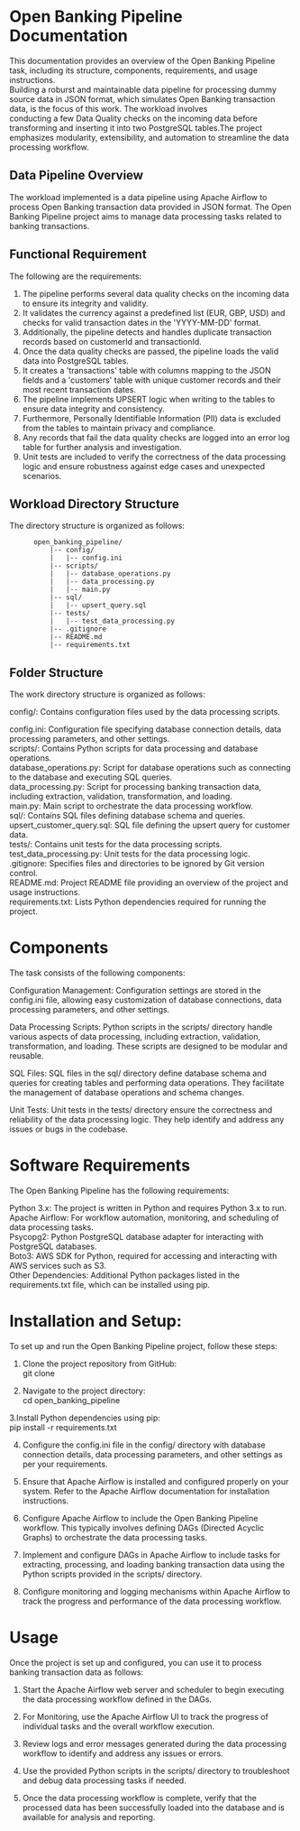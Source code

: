 # Open Banking Pipeline Documentation
This documentation provides an overview of the Open Banking Pipeline task, including its structure, components, requirements, and usage instructions.<br>
Building a roburst and maintainable data pipeline for processing dummy source data in JSON format, which simulates Open Banking transaction data, is the focus of this work. The workload involves<br> conducting a few Data Quality checks on the incoming data before transforming and inserting it into two PostgreSQL tables.The project emphasizes modularity, extensibility, and automation to streamline the data processing workflow.<br>

##  Data Pipeline Overview
The workload implemented is a data pipeline using Apache Airflow to process Open Banking transaction data provided in JSON format. The Open Banking Pipeline project aims to manage data processing tasks related to banking transactions.<br>

## Functional Requirement

The following are the requirements:<br>
1. The pipeline performs several data quality checks on the incoming data to ensure its integrity and validity.<br>
2. It validates the currency against a predefined list (EUR, GBP, USD) and checks for valid transaction dates in the 'YYYY-MM-DD' format.<br>
3. Additionally, the pipeline detects and handles duplicate transaction records based on customerId and transactionId.<br>
4. Once the data quality checks are passed, the pipeline loads the valid data into PostgreSQL tables.<br>
5. It creates a 'transactions' table with columns mapping to the JSON fields and a 'customers' table with unique customer records and their most recent transaction dates.<br>
6. The pipeline implements UPSERT logic when writing to the tables to ensure data integrity and consistency.<br>
7. Furthermore, Personally Identifiable Information (PII) data is excluded from the tables to maintain privacy and compliance.<br>
8. Any records that fail the data quality checks are logged into an error log table for further analysis and investigation.<br>
9. Unit tests are included to verify the correctness of the data processing logic and ensure robustness against edge cases and unexpected scenarios.<br>


## Workload Directory Structure
The directory structure is organized as follows:

          open_banking_pipeline/
              |-- config/
              |   |-- config.ini
              |-- scripts/
              |   |-- database_operations.py
              |   |-- data_processing.py
              |   |-- main.py
              |-- sql/
              |   |-- upsert_query.sql
              |-- tests/
              |   |-- test_data_processing.py
              |-- .gitignore
              |-- README.md
              |-- requirements.txt
              

## Folder Structure
The work directory structure is organized as follows:<br>

config/: Contains configuration files used by the data processing scripts.<br>

config.ini: Configuration file specifying database connection details, data processing parameters, and other settings.<br>
scripts/: Contains Python scripts for data processing and database operations.<br>
database_operations.py: Script for database operations such as connecting to the database and executing SQL queries.<br>
data_processing.py: Script for processing banking transaction data, including extraction, validation, transformation, and loading.<br>
main.py: Main script to orchestrate the data processing workflow.<br>
sql/: Contains SQL files defining database schema and queries.<br>
upsert_customer_query.sql: SQL file defining the upsert query for customer data.<br>
tests/: Contains unit tests for the data processing scripts.<br>
test_data_processing.py: Unit tests for the data processing logic.<br>
.gitignore: Specifies files and directories to be ignored by Git version control.<br>
README.md: Project README file providing an overview of the project and usage instructions.<br>
requirements.txt: Lists Python dependencies required for running the project.<br>


# Components
The task consists of the following components:<br>

Configuration Management: Configuration settings are stored in the config.ini file, allowing easy customization of database connections, data processing parameters, and other settings.<br>

Data Processing Scripts: Python scripts in the scripts/ directory handle various aspects of data processing, including extraction, validation, transformation, and loading. These scripts are designed to be modular and reusable.<br>

SQL Files: SQL files in the sql/ directory define database schema and queries for creating tables and performing data operations. They facilitate the management of database operations and schema changes.<br>

Unit Tests: Unit tests in the tests/ directory ensure the correctness and reliability of the data processing logic. They help identify and address any issues or bugs in the codebase.<br>

# Software Requirements
The Open Banking Pipeline has the following requirements:<br>

Python 3.x: The project is written in Python and requires Python 3.x to run.<br>
Apache Airflow: For workflow automation, monitoring, and scheduling of data processing tasks.<br>
Psycopg2: Python PostgreSQL database adapter for interacting with PostgreSQL databases.<br>
Boto3: AWS SDK for Python, required for accessing and interacting with AWS services such as S3.<br>
Other Dependencies: Additional Python packages listed in the requirements.txt file, which can be installed using pip.<br>

# Installation and Setup:
To set up and run the Open Banking Pipeline project, follow these steps:<br>

1. Clone the project repository from GitHub:<br>
   git clone <repository-url><br>
          


2. Navigate to the project directory:<br>
   cd open_banking_pipeline<br>
          


 3.Install Python dependencies using pip:<br>
   pip install -r requirements.txt<br>
          
4. Configure the config.ini file in the config/ directory with database connection details, data processing parameters, and other settings as per your requirements.<br>

5. Ensure that Apache Airflow is installed and configured properly on your system. Refer to the Apache Airflow documentation for installation instructions.<br>

6. Configure Apache Airflow to include the Open Banking Pipeline workflow. This typically involves defining DAGs (Directed Acyclic Graphs) to orchestrate the data processing tasks.<br>

7. Implement and configure DAGs in Apache Airflow to include tasks for extracting, processing, and loading banking transaction data using the Python scripts provided in the scripts/ directory.<br>

8. Configure monitoring and logging mechanisms within Apache Airflow to track the progress and performance of the data processing workflow.<br>

# Usage<br>
Once the project is set up and configured, you can use it to process banking transaction data as follows:<br>

1. Start the Apache Airflow web server and scheduler to begin executing the data processing workflow defined in the DAGs.<br>

2. For Monitoring, use the Apache Airflow UI to track the progress of individual tasks and the overall workflow execution.<br>

3. Review logs and error messages generated during the data processing workflow to identify and address any issues or errors.<br>

4. Use the provided Python scripts in the scripts/ directory to troubleshoot and debug data processing tasks if needed.<br>

5. Once the data processing workflow is complete, verify that the processed data has been successfully loaded into the database and is available for analysis and reporting.<br>
